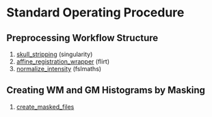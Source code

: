 # Standard Operating Procedure

## Preprocessing Workflow Structure

 1. [skull_stripping](../bin/mri_modification/skull_stripping.sh) (singularity)
 2. [affine_registration_wrapper](../bin/mri_modification/affine_registration_wrapper.sh) (flirt)
 3. [normalize_intensity](../bin/mri_modification/normalize_intensity.sh) (fslmaths)

 ## Creating WM and GM Histograms by Masking
 
 1. [create_masked_files](../src/dcan/eda/create_masked_files.py)

